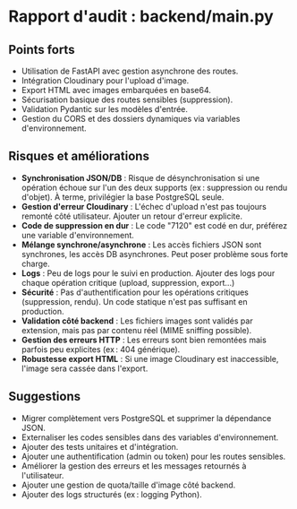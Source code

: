 # Rapport d'audit : backend/main.py

## Points forts
- Utilisation de FastAPI avec gestion asynchrone des routes.
- Intégration Cloudinary pour l'upload d'image.
- Export HTML avec images embarquées en base64.
- Sécurisation basique des routes sensibles (suppression).
- Validation Pydantic sur les modèles d'entrée.
- Gestion du CORS et des dossiers dynamiques via variables d'environnement.

## Risques et améliorations
- **Synchronisation JSON/DB** : Risque de désynchronisation si une opération échoue sur l'un des deux supports (ex : suppression ou rendu d'objet). À terme, privilégier la base PostgreSQL seule.
- **Gestion d'erreur Cloudinary** : L'échec d'upload n'est pas toujours remonté côté utilisateur. Ajouter un retour d'erreur explicite.
- **Code de suppression en dur** : Le code "7120" est codé en dur, préférez une variable d'environnement.
- **Mélange synchrone/asynchrone** : Les accès fichiers JSON sont synchrones, les accès DB asynchrones. Peut poser problème sous forte charge.
- **Logs** : Peu de logs pour le suivi en production. Ajouter des logs pour chaque opération critique (upload, suppression, export...)
- **Sécurité** : Pas d'authentification pour les opérations critiques (suppression, rendu). Un code statique n'est pas suffisant en production.
- **Validation côté backend** : Les fichiers images sont validés par extension, mais pas par contenu réel (MIME sniffing possible).
- **Gestion des erreurs HTTP** : Les erreurs sont bien remontées mais parfois peu explicites (ex : 404 générique).
- **Robustesse export HTML** : Si une image Cloudinary est inaccessible, l'image sera cassée dans l'export.

## Suggestions
- Migrer complètement vers PostgreSQL et supprimer la dépendance JSON.
- Externaliser les codes sensibles dans des variables d'environnement.
- Ajouter des tests unitaires et d'intégration.
- Ajouter une authentification (admin ou token) pour les routes sensibles.
- Améliorer la gestion des erreurs et les messages retournés à l'utilisateur.
- Ajouter une gestion de quota/taille d'image côté backend.
- Ajouter des logs structurés (ex : logging Python).
